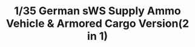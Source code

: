 ---
layout: product
title: "1/35 German sWS Supply Ammo Vehicle & Armored Cargo Version(2 in 1)"
price: "TBA" 
desc: "Maketa"
img_path: "/assets/img/BRNC35214.webp"
brand: "Bronco"
available: false
special_offer: false
new: false
soon: false
cat: "010000"
subcat: "015800"
subsubcat: "0N/A"
sifra: "BRNC35214"
popular: false
---